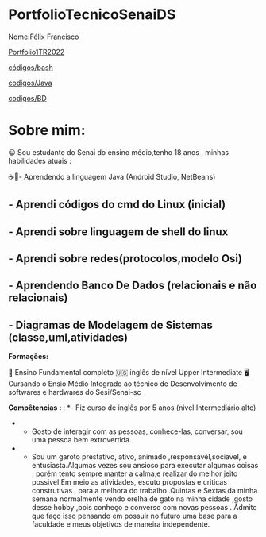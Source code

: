 
# PortfolioTecnicoSenaiDS
 Nome:Félix Francisco
 
[Portfolio1TR2022](Portfolio_2022/Trabalhos/)

[códigos/bash](Fundamentos_de_Ti_cod_sh/códigos/)

[codigos/Java](Cod_Java/)

[codigos/BD](Banco_de_dados/)

# Sobre mim: 

😀 Sou estudante do Senai do ensino médio,tenho 18 anos , minhas habilidades atuais :

☕📱- Aprendendo a linguagem Java (Android Studio, NetBeans)
## - Aprendi códigos do cmd do Linux (inicial)
## - Aprendi sobre linguagem de shell do linux
## - Aprendi sobre redes(protocolos,modelo Osi)
## - Aprendendo Banco De Dados (relacionais e não relacionais)
## - Diagramas de Modelagem de Sistemas (classe,uml,atividades)
 

<b> Formações:</b>

📘 Ensino Fundamental completo
🇺🇸 inglês de nível Upper Intermediate
🖥️ Cursando o Ensio Médio Integrado ao técnico de Desenvolvimento de softwares e hardwares do Sesi/Senai-sc

<b> Compêtencias : </b>
:
*- Fiz curso de inglês por 5 anos (nivel:Intermediário alto) 
* - Gosto de interagir com as pessoas, conhece-las, conversar, sou uma pessoa bem extrovertida. 
* - Sou um garoto prestativo, ativo, animado ,responsavél,sociavel, e entusiasta.Algumas vezes sou ansioso para executar algumas coisas , porém tento sempre manter a calma,e realizar do melhor jeito possivel.Em meio as atividades, escuto propostas e criticas construtivas , para a melhora do trabalho .Quintas e Sextas da minha semana normalmente vendo orelha de gato na minha cidade ,gosto desse hobby ,pois conheço e converso com novas pessoas . Admito que faço isso pensando em possuir no futuro uma base para a faculdade e meus objetivos de maneira independente. 
